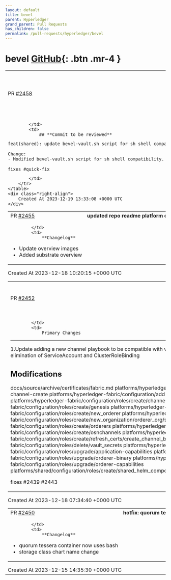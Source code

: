 ```yaml
---
layout: default
title: bevel
parent: Hyperledger
grand_parent: Pull Requests
has_children: false
permalink: /pull-requests/hyperledger/bevel
---
```


# bevel <span class="fs-3 right-align">[GitHub](https://github.com/hyperledger/bevel){: .btn .mr-4 }</span>


<div>
    <table>
        <tr>
            <td>
                PR <a href="https://github.com/hyperledger/bevel/pull/2458" class=".btn">#2458</a>
            </td>
            <td>
                <b>
                    [shared] update bevel-vault.sh script for sh shell compatibility
                </b>
            </td>
        </tr>
        <tr>
            <td>
                
            </td>
            <td>
                ## **Commit to be reviewed**


```
feat(shared): update bevel-vault.sh script for sh shell compatibility

Change:
- Modified bevel-vault.sh script for sh shell compatibility.

fixes #quick-fix
```
            </td>
        </tr>
    </table>
    <div class="right-align">
        Created At 2023-12-19 13:33:08 +0000 UTC
    </div>
</div>

<div>
    <table>
        <tr>
            <td>
                PR <a href="https://github.com/hyperledger/bevel/pull/2455" class=".btn">#2455</a>
            </td>
            <td>
                <b>
                    updated repo readme platform overview images
                </b>
            </td>
        </tr>
        <tr>
            <td>
                
            </td>
            <td>
                **Changelog**
- Update overview images
- Added substrate overview 
            </td>
        </tr>
    </table>
    <div class="right-align">
        Created At 2023-12-18 10:20:15 +0000 UTC
    </div>
</div>

<div>
    <table>
        <tr>
            <td>
                PR <a href="https://github.com/hyperledger/bevel/pull/2452" class=".btn">#2452</a>
            </td>
            <td>
                <b>
                    [fabric] Update adding a new channel
                </b>
            </td>
        </tr>
        <tr>
            <td>
                
            </td>
            <td>
                Primary Changes
--------------
1.Update adding a new channel playbook to be compatible with version 2.5.4 2.Fixed the bug with elimination of ServiceAccount and ClusterRoleBinding

Modifications
-----------------------
docs/source/archive/certificates/fabric.md
platforms/hyperledger-fabric/charts/fabric-osnadmin-channel-create 
platforms/hyperledger-fabric/configuration/add-new-channel.yaml 
platforms/hyperledger-fabric/configuration/roles/create/channel_artifacts 
platforms/hyperledger-fabric/configuration/roles/create/genesis 
platforms/hyperledger-fabric/configuration/roles/create/new_orderer 
platforms/hyperledger-fabric/configuration/roles/create/new_organization/orderer_org/syschannel 
platforms/hyperledger-fabric/configuration/roles/create/orderers 
platforms/hyperledger-fabric/configuration/roles/create/osnchannels 
platforms/hyperledger-fabric/configuration/roles/create/refresh_certs/create_channel_block 
platforms/hyperledger-fabric/configuration/roles/delete/vault_secrets 
platforms/hyperledger-fabric/configuration/roles/upgrade/application-capabilities
platforms/hyperledger-fabric/configuration/roles/upgrade/orderer-binary 
platforms/hyperledger-fabric/configuration/roles/upgrade/orderer-capabilities platforms/shared/configuration/roles/create/shared_helm_component/templates/vault_kubernetes_job.tpl

fixes #2439 #2443
            </td>
        </tr>
    </table>
    <div class="right-align">
        Created At 2023-12-18 07:34:40 +0000 UTC
    </div>
</div>

<div>
    <table>
        <tr>
            <td>
                PR <a href="https://github.com/hyperledger/bevel/pull/2450" class=".btn">#2450</a>
            </td>
            <td>
                <b>
                    hotfix: quorum tessera fix
                </b>
            </td>
        </tr>
        <tr>
            <td>
                
            </td>
            <td>
                **Changelog**
- quorum tessera container now uses bash 
- storage class chart name change
            </td>
        </tr>
    </table>
    <div class="right-align">
        Created At 2023-12-15 14:35:30 +0000 UTC
    </div>
</div>

